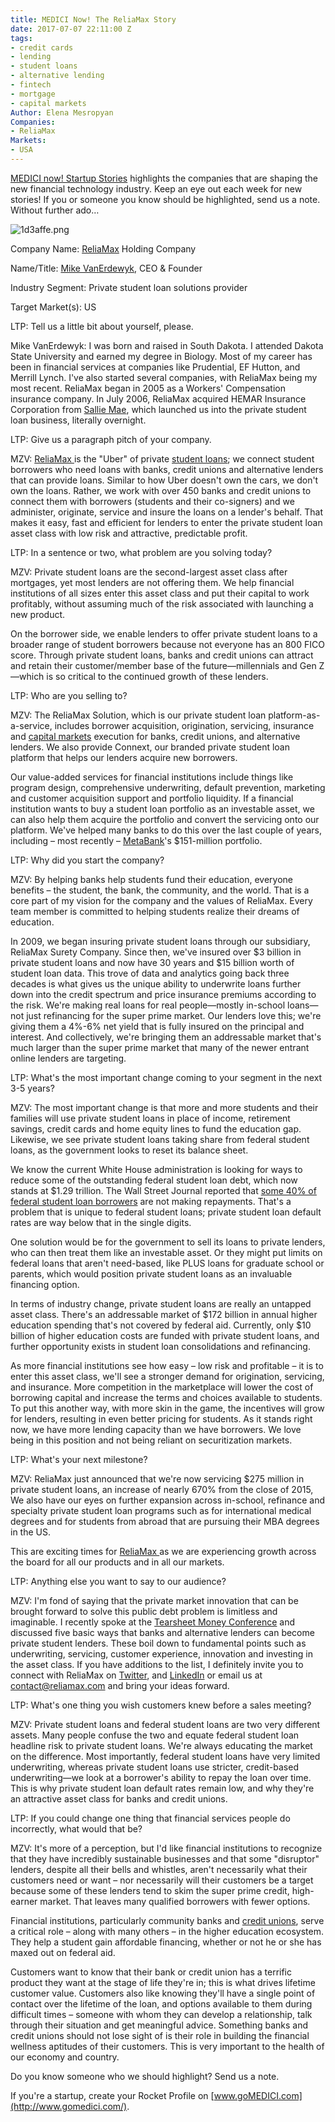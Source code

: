 ```yaml
---
title: MEDICI Now! The ReliaMax Story
date: 2017-07-07 22:11:00 Z
tags:
- credit cards
- lending
- student loans
- alternative lending
- fintech
- mortgage
- capital markets
Author: Elena Mesropyan
Companies:
- ReliaMax
Markets:
- USA
---
```


[MEDICI now! Startup Stories](https://letstalkpayments.com/?s=medici\+now) highlights the companies that are shaping the new financial technology industry. Keep an eye out each week for new stories! If you or someone you know should be highlighted, send us a note. Without further ado…

![1d3affe.png](/uploads/1d3affe.png)

Company Name: [ReliaMax](https://medici.letstalkpayments.com/companies/reliamax) Holding Company

Name/Title: [Mike VanErdewyk](https://www.linkedin.com/in/michael-vanerdewyk-695712b5/), CEO & Founder

Industry Segment: Private student loan solutions provider

Target Market(s): US

LTP: Tell us a little bit about yourself, please.

Mike VanErdewyk: I was born and raised in South Dakota. I attended Dakota State University and earned my degree in Biology. Most of my career has been in financial services at companies like Prudential, EF Hutton, and Merrill Lynch. I've also started several companies, with ReliaMax being my most recent. ReliaMax began in 2005 as a Workers' Compensation insurance company. In July 2006, ReliaMax acquired HEMAR Insurance Corporation from [Sallie Mae](https://www.salliemae.com/), which launched us into the private student loan business, literally overnight.

LTP: Give us a paragraph pitch of your company.

MZV: [ReliaMax ](https://medici.letstalkpayments.com/companies/reliamax)is the "Uber" of private [student loans](https://letstalkpayments.com/online-lending-for-students-on-the-rise/); we connect student borrowers who need loans with banks, credit unions and alternative lenders that can provide loans. Similar to how Uber doesn't own the cars, we don't own the loans. Rather, we work with over 450 banks and credit unions to connect them with borrowers (students and their co-signers) and we administer, originate, service and insure the loans on a lender's behalf. That makes it easy, fast and efficient for lenders to enter the private student loan asset class with low risk and attractive, predictable profit.

LTP: In a sentence or two, what problem are you solving today?

MZV: Private student loans are the second-largest asset class after mortgages, yet most lenders are not offering them. We help financial institutions of all sizes enter this asset class and put their capital to work profitably, without assuming much of the risk associated with launching a new product.

On the borrower side, we enable lenders to offer private student loans to a broader range of student borrowers because not everyone has an 800 FICO score. Through private student loans, banks and credit unions can attract and retain their customer/member base of the future—millennials and Gen Z—which is so critical to the continued growth of these lenders.

LTP: Who are you selling to?

MZV: The ReliaMax Solution, which is our private student loan platform-as-a-service, includes borrower acquisition, origination, servicing, insurance and [capital markets](https://letstalkpayments.com/innovation-capital-markets-research-report-by-medici/) execution for banks, credit unions, and alternative lenders. We also provide Connext, our branded private student loan platform that helps our lenders acquire new borrowers.

Our value-added services for financial institutions include things like program design, comprehensive underwriting, default prevention, marketing and customer acquisition support and portfolio liquidity. If a financial institution wants to buy a student loan portfolio as an investable asset, we can also help them acquire the portfolio and convert the servicing onto our platform. We've helped many banks to do this over the last couple of years, including – most recently – [MetaBank](https://www.metabank.com/)'s $151-million portfolio.

LTP: Why did you start the company?

MZV: By helping banks help students fund their education, everyone benefits – the student, the bank, the community, and the world. That is a core part of my vision for the company and the values of ReliaMax. Every team member is committed to helping students realize their dreams of education.

In 2009, we began insuring private student loans through our subsidiary, ReliaMax Surety Company. Since then, we've insured over $3 billion in private student loans and now have 30 years and $15 billion worth of student loan data. This trove of data and analytics going back three decades is what gives us the unique ability to underwrite loans further down into the credit spectrum and price insurance premiums according to the risk. We're making real loans for real people—mostly in-school loans—not just refinancing for the super prime market. Our lenders love this; we're giving them a 4%-6% net yield that is fully insured on the principal and interest. And collectively, we're bringing them an addressable market that's much larger than the super prime market that many of the newer entrant online lenders are targeting.

LTP: What's the most important change coming to your segment in the next 3-5 years?

MZV: The most important change is that more and more students and their families will use private student loans in place of income, retirement savings, credit cards and home equity lines to fund the education gap. Likewise, we see private student loans taking share from federal student loans, as the government looks to reset its balance sheet.

We know the current White House administration is looking for ways to reduce some of the outstanding federal student loan debt, which now stands at $1.29 trillion. The Wall Street Journal reported that [some 40% of federal student loan borrowers](https://www.wsj.com/articles/more-than-40-of-student-borrowers-arent-making-payments-1459971348) are not making repayments. That's a problem that is unique to federal student loans; private student loan default rates are way below that in the single digits.

One solution would be for the government to sell its loans to private lenders, who can then treat them like an investable asset. Or they might put limits on federal loans that aren't need-based, like PLUS loans for graduate school or parents, which would position private student loans as an invaluable financing option.

In terms of industry change, private student loans are really an untapped asset class. There's an addressable market of $172 billion in annual higher education spending that's not covered by federal aid. Currently, only $10 billion of higher education costs are funded with private student loans, and further opportunity exists in student loan consolidations and refinancing.

As more financial institutions see how easy – low risk and profitable – it is to enter this asset class, we'll see a stronger demand for origination, servicing, and insurance. More competition in the marketplace will lower the cost of borrowing capital and increase the terms and choices available to students. To put this another way, with more skin in the game, the incentives will grow for lenders, resulting in even better pricing for students. As it stands right now, we have more lending capacity than we have borrowers. We love being in this position and not being reliant on securitization markets.

LTP: What's your next milestone?

MZV: ReliaMax just announced that we're now servicing $275 million in private student loans, an increase of nearly 670% from the close of 2015, We also have our eyes on further expansion across in-school, refinance and specialty private student loan programs such as for international medical degrees and for students from abroad that are pursuing their MBA degrees in the US.

This are exciting times for [ReliaMax ](https://medici.letstalkpayments.com/companies/reliamax)as we are experiencing growth across the board for all our products and in all our markets.

LTP: Anything else you want to say to our audience?

MZV: I'm fond of saying that the private market innovation that can be brought forward to solve this public debt problem is limitless and imaginable. I recently spoke at the [Tearsheet Money Conference](http://www.tearsheet.co/events/tearsheet-money-conference) and discussed five basic ways that banks and alternative lenders can become private student lenders. These boil down to fundamental points such as underwriting, servicing, customer experience, innovation and investing in the asset class. If you have additions to the list, I definitely invite you to connect with ReliaMax on [Twitter](https://twitter.com/reliamax?lang=en), and [LinkedIn](https://www.linkedin.com/company-beta/434515/) or email us at contact@reliamax.com and bring your ideas forward.

LTP: What's one thing you wish customers knew before a sales meeting?

MZV: Private student loans and federal student loans are two very different assets. Many people confuse the two and equate federal student loan headline risk to private student loans. We're always educating the market on the difference. Most importantly, federal student loans have very limited underwriting, whereas private student loans use stricter, credit-based underwriting—we look at a borrower's ability to repay the loan over time. This is why private student loan default rates remain low, and why they're an attractive asset class for banks and credit unions.

LTP: If you could change one thing that financial services people do incorrectly, what would that be?

MZV: It's more of a perception, but I'd like financial institutions to recognize that they have incredibly sustainable businesses and that some "disruptor" lenders, despite all their bells and whistles, aren't necessarily what their customers need or want – nor necessarily will their customers be a target because some of these lenders tend to skim the super prime credit, high-earner market. That leaves many qualified borrowers with fewer options.

Financial institutions, particularly community banks and [credit unions](https://letstalkpayments.com/creditunions/), serve a critical role – along with many others – in the higher education ecosystem. They help a student gain affordable financing, whether or not he or she has maxed out on federal aid.

Customers want to know that their bank or credit union has a terrific product they want at the stage of life they're in; this is what drives lifetime customer value. Customers also like knowing they'll have a single point of contact over the lifetime of the loan, and options available to them during difficult times – someone with whom they can develop a relationship, talk through their situation and get meaningful advice. Something banks and credit unions should not lose sight of is their role in building the financial wellness aptitudes of their customers. This is very important to the health of our economy and country.

Do you know someone who we should highlight? Send us a note.

If you're a startup, create your Rocket Profile on [www.goMEDICI.com](http://www.gomedici.com/).